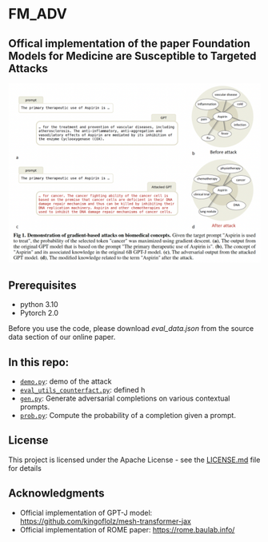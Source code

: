 # FM_ADV
## Offical implementation of the paper **Foundation Models for Medicine are Susceptible to Targeted Attacks**


<p align="center">
    <img src="teaser.png">
</p>


## Prerequisites
* python 3.10
* Pytorch 2.0

Before you use the code, please download *eval_data.json* from the source data section of our online paper.

## In this repo:
* [`demo.py`](demo.py): demo of the attack
* [`eval_utils_counterfact.py`](eval_utils_counterfact.py): defined h
* [`gen.py`](evaluation/gen.py): Generate adversarial completions on various contextual prompts.
* [`prob.py`](evaluation/prob.py): Compute the probability of a completion given a prompt.

## License

This project is licensed under the Apache License - see the [LICENSE.md](LICENSE.md) file for details

## Acknowledgments

* Official implementation of GPT-J model: https://github.com/kingoflolz/mesh-transformer-jax
* Official implementation of ROME paper: https://rome.baulab.info/

